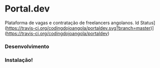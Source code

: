 # Portal.dev
Plataforma de vagas e contratação de freelancers angolanos.
ld Status](https://travis-ci.org/codingdojoangola/portaldev.svg?branch=master)](https://travis-ci.org/codingdojoangola/portaldev)


### Desenvolvimento


### Instalação!
